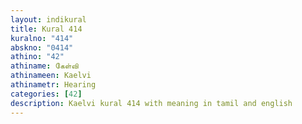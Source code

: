 ```yaml
---
layout: indikural
title: Kural 414
kuralno: "414"
abskno: "0414"
athino: "42"
athiname: கேள்வி
athinameen: Kaelvi
athinametr: Hearing
categories: [42]
description: Kaelvi kural 414 with meaning in tamil and english 
---
```


